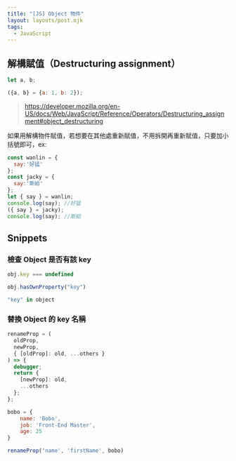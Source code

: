 ```yaml
---
title: "[JS] Object 物件"
layout: layouts/post.njk
tags:
  - JavaScript
---
```

<!-- @TODO:
key? property?

屬性、鍵值 -->

## 解構賦值（Destructuring assignment）

```js
let a, b;

({a, b} = {a: 1, b: 2});
```

> https://developer.mozilla.org/en-US/docs/Web/JavaScript/Reference/Operators/Destructuring_assignment#object_destructuring

如果用解構物件賦值，若想要在其他處重新賦值，不用拆開再重新賦值，只要加小括號即可，ex:

```js
const wanlin = {
  say:'好猛'
};
const jacky = {
  say:'斯給'
};
let { say } = wanlin;
console.log(say); //好猛
({ say } = jacky);
console.log(say); //斯給
```

## Snippets

### 檢查 Object 是否有該 key

```js
obj.key === undefined

obj.hasOwnProperty("key")

"key" in object
```



### 替換 Object 的 key 名稱

```js
renameProp = (
  oldProp,
  newProp,
  { [oldProp]: old, ...others }
) => {
  debugger;
  return {
    [newProp]: old,
    ...others
  };
};

bobo = {
    name: 'Bobo',
    job: 'Front-End Master',
    age: 25
}

renameProp('name', 'firstName', bobo)
```

